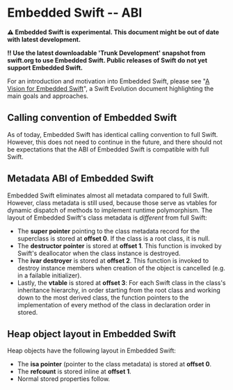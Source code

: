 # Embedded Swift -- ABI

**⚠️ Embedded Swift is experimental. This document might be out of date with latest development.**

**‼️ Use the latest downloadable 'Trunk Development' snapshot from swift.org to use Embedded Swift. Public releases of Swift do not yet support Embedded Swift.**

For an introduction and motivation into Embedded Swift, please see "[A Vision for Embedded Swift](https://github.com/apple/swift-evolution/blob/main/visions/embedded-swift.md)", a Swift Evolution document highlighting the main goals and approaches.

## Calling convention of Embedded Swift

As of today, Embedded Swift has identical calling convention to full Swift. However, this does not need to continue in the future, and there should not be expectations that the ABI of Embedded Swift is compatible with full Swift.

## Metadata ABI of Embedded Swift

Embedded Swift eliminates almost all metadata compared to full Swift. However, class metadata is still used, because those serve as vtables for dynamic dispatch of methods to implement runtime polymorphism. The layout of Embedded Swift's class metadata is *different* from full Swift:

- The **super pointer** pointing to the class metadata record for the superclass is stored at **offset 0**. If the class is a root class, it is null.
- The **destructor pointer** is stored at **offset 1**. This function is invoked by Swift's deallocator when the class instance is destroyed.
- The **ivar destroyer** is stored at **offset 2**. This function is invoked to destroy instance members when creation of the object is cancelled (e.g. in a failable initializer).
- Lastly, the **vtable** is stored at **offset 3**: For each Swift class in the class's inheritance hierarchy, in order starting
  from the root class and working down to the most derived class, the function pointers to the implementation of every method of the class in declaration order in stored.

## Heap object layout in Embedded Swift

Heap objects have the following layout in Embedded Swift:

- The **isa pointer** (pointer to the class metadata) is stored at **offset 0**.
- The **refcount** is stored inline at **offset 1**.
- Normal stored properties follow.

